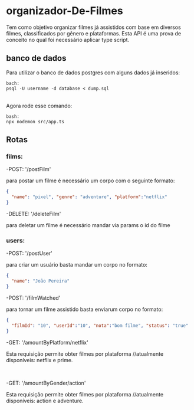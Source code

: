 # organizador-De-Filmes

Tem como objetivo organizar filmes já assistidos com base em diversos filmes, classificados por gênero e plataformas. Esta API é uma prova de conceito no qual foi necessário aplicar type script.


## banco de dados

Para utilizar o banco de dados postgres com alguns dados já inseridos:

```
bach:
psql -U username -d database < dump.sql
```
<br>
Agora rode esse comando:

``` 
bash:
npx nodemon src/app.ts 
````

## Rotas

### films:

-POST: '/postFilm'

para postar um filme é necessário um corpo com o seguinte formato:

```json
{
  "name": "pixel", "genre": "adventure", "platform":"netflix"
}
```

-DELETE: '/deleteFilm'

para deletar um filme é necessário mandar via params o id do filme

### users:

-POST: '/postUser'

para criar um usuário basta mandar um corpo no formato:

```json
{
  "name": "João Pereira"
}
```

-POST: '/filmWatched'

para tornar um filme assistido basta enviarum corpo no formato:

```json
{
  "filmId": "10", "userId":"10", "nota":"bom filme", "status": "true" 
}
```

-GET: '/amountByPlatform/netflix'

Esta requisição permite obter filmes por plataforma  //atualmente disponíveis: netflix e prime.

<br>

-GET: '/amountByGender/action'

Esta requisição permite obter filmes por plataforma //atualmente disponíveis: action e adventure.





